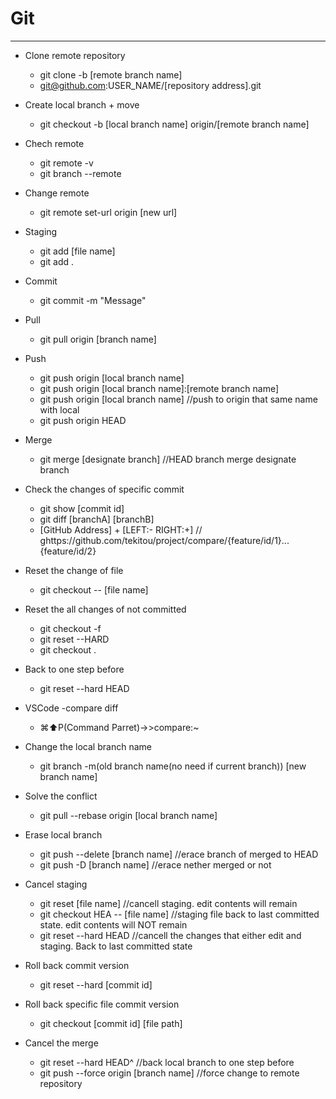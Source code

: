 # Git
-----

- Clone remote repository
    - git clone -b [remote branch name]
    - git@github.com:USER_NAME/[repository address].git  

- Create local branch + move
    - git checkout -b [local branch name] origin/[remote branch name]  

- Chech remote
    - git remote -v
    - git branch --remote  
    
- Change remote
    - git remote set-url origin [new url]   

- Staging
    - git add [file name]
    - git add .  

- Commit
    - git commit -m "Message"

- Pull
    - git pull origin [branch name]  

- Push
    - git push origin [local branch name]
    - git push origin [local branch name]:[remote branch name]
    - git push origin [local branch name] //push to origin that same name with local
    - git push origin HEAD   

- Merge
    - git merge [designate branch] //HEAD branch merge designate branch  

- Check the changes of specific commit
    - git show [commit id]
    - git diff [branchA] [branchB]
    - [GitHub Address] + [LEFT:- RIGHT:+] // ghttps://github.com/tekitou/project/compare/{feature/id/1}...{feature/id/2}  

- Reset the change of file
    - git checkout -- [file name]  

- Reset the all changes of not committed
    - git checkout -f
    - git reset --HARD
    - git checkout .

- Back to one step before
    - git reset --hard HEAD  

- VSCode -compare diff
    - ⌘⬆️P(Command Parret)→>compare:~  

- Change the local branch name
    - git branch -m(old branch name(no need if current branch)) [new branch name]  

- Solve the conflict
    - git pull --rebase origin [local branch name]  

- Erase local branch
    - git push --delete [branch name] //erace branch of merged to HEAD
    - git push -D [branch name] //erace nether merged or not  

- Cancel staging
    - git reset [file name] //cancell staging. edit contents will remain
    - git checkout HEA -- [file name] //staging file back to last committed state. edit contents will NOT remain
    - git reset --hard HEAD //cancell the changes that either edit and staging. Back to last committed state  

- Roll back commit version
    - git reset --hard [commit id]  

- Roll back specific file commit version
    - git checkout [commit id] [file path]  

- Cancel the merge
    - git reset --hard HEAD^ //back local branch to one step before
    - git push --force origin [branch name] //force change to remote repository
